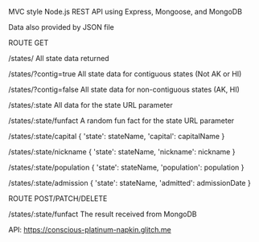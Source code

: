 MVC style Node.js REST API using Express, Mongoose, and MongoDB

Data also provided by JSON file

ROUTE	GET

/states/	All state data returned

/states/?contig=true	All state data for contiguous states (Not AK or HI)

/states/?contig=false	All state data for non-contiguous states (AK, HI)

/states/:state	All data for the state URL parameter

/states/:state/funfact	A random fun fact for the state URL parameter

/states/:state/capital	{ 'state': stateName, 'capital': capitalName }

/states/:state/nickname	{ 'state': stateName, 'nickname': nickname }

/states/:state/population	{ 'state': stateName, 'population': population }

/states/:state/admission	{ 'state': stateName, 'admitted': admissionDate }

ROUTE	POST/PATCH/DELETE

/states/:state/funfact	The result received from MongoDB

API: https://conscious-platinum-napkin.glitch.me
